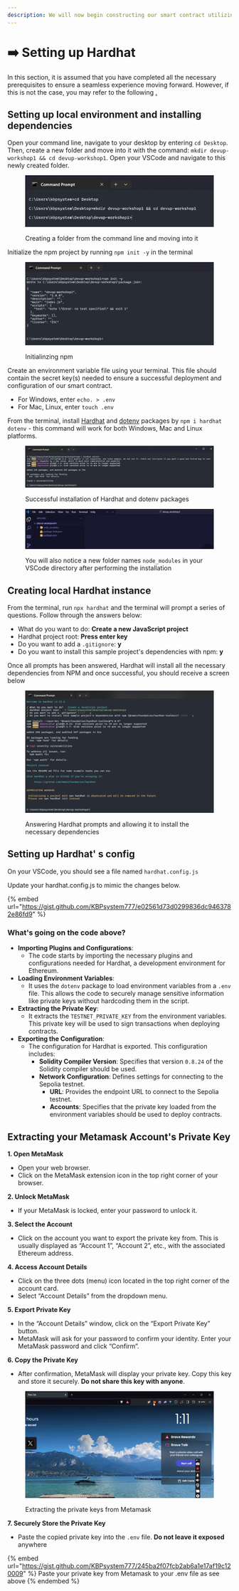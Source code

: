 ```yaml
---
description: We will now begin constructing our smart contract utilizing Hardhat.
---
```


# ➡️ Setting up Hardhat

In this section, it is assumed that you have completed all the necessary prerequisites to ensure a seamless experience moving forward. However, if this is not the case, you may refer to the following  [.](./ "mention")

## Setting up local environment and installing dependencies

Open your command line, navigate to your desktop by entering `cd Desktop`. Then, create a new folder and move into it with the command: `mkdir devup-workshop1 && cd devup-workshop1`. Open your VSCode and navigate to this newly created folder.

<figure><img src=".gitbook/assets/image (4).png" alt=""><figcaption><p>Creating a folder from the command line and moving into it</p></figcaption></figure>

Initialize the npm project by running `npm init -y` in the terminal

<figure><img src=".gitbook/assets/image (7).png" alt=""><figcaption><p>Initialinzing npm</p></figcaption></figure>

Create an environment variable file using your terminal. This file should contain the secret key(s) needed to ensure a successful deployment and configuration of our smart contract.

* For Windows, enter `echo. > .env`
* For Mac, Linux, enter `touch .env`

From the terminal, install [Hardhat](https://www.npmjs.com/package/hardhat) and [dotenv](https://www.npmjs.com/package/dotenv) packages by `npm i hardhat dotenv` - this command will work for both Windows, Mac and Linux platforms.

<figure><img src=".gitbook/assets/image (8).png" alt=""><figcaption><p>Successful installation of Hardhat and dotenv packages</p></figcaption></figure>

<figure><img src=".gitbook/assets/image (10).png" alt=""><figcaption><p>You will also notice a new folder names <code>node_modules</code> in your VSCode directory after performing the installation </p></figcaption></figure>

## Creating local Hardhat instance

From the terminal, run `npx hardhat` and the terminal will prompt a series of questions. Follow through the answers below:

* What do you want to do: **Create a new JavaScript project**
* Hardhat project root: **Press enter key**
* Do you want to add a `.gitignore`: **y**
* Do you want to install this sample project's dependencies with npm: **y**

Once all prompts has been answered, Hardhat will install all the necessary dependencies from NPM and once successful, you should receive a screen below

<figure><img src=".gitbook/assets/image (11).png" alt=""><figcaption><p>Answering Hardhat prompts and allowing it to install the necessary dependencies</p></figcaption></figure>

## Setting up Hardhat' s config

On your VSCode, you should see a file named `hardhat.config.js`

Update your hardhat.config.js to mimic the changes below.

{% embed url="https://gist.github.com/KBPsystem777/e02561d73d0299836dc9463782e86fd9" %}

### What's going on the code above?

* **Importing Plugins and Configurations**:
  * The code starts by importing the necessary plugins and configurations needed for Hardhat, a development environment for Ethereum.
* **Loading Environment Variables**:
  * It uses the `dotenv` package to load environment variables from a `.env` file. This allows the code to securely manage sensitive information like private keys without hardcoding them in the script.
* **Extracting the Private Key**:
  * It extracts the `TESTNET_PRIVATE_KEY` from the environment variables. This private key will be used to sign transactions when deploying contracts.
* **Exporting the Configuration**:
  * The configuration for Hardhat is exported. This configuration includes:
    * **Solidity Compiler Version**: Specifies that version `0.8.24` of the Solidity compiler should be used.
    * **Network Configuration**: Defines settings for connecting to the Sepolia testnet.
      * **URL**: Provides the endpoint URL to connect to the Sepolia testnet.
      * **Accounts**: Specifies that the private key loaded from the environment variables should be used to deploy contracts.

## Extracting your Metamask Account's Private Key

**1. Open MetaMask**

* Open your web browser.
* Click on the MetaMask extension icon in the top right corner of your browser.

**2. Unlock MetaMask**

* If your MetaMask is locked, enter your password to unlock it.

**3. Select the Account**

* Click on the account you want to export the private key from. This is usually displayed as “Account 1”, “Account 2”, etc., with the associated Ethereum address.

**4. Access Account Details**

* Click on the three dots (menu) icon located in the top right corner of the account card.
* Select “Account Details” from the dropdown menu.

**5. Export Private Key**

* In the “Account Details” window, click on the “Export Private Key” button.
* MetaMask will ask for your password to confirm your identity. Enter your MetaMask password and click “Confirm”.

**6. Copy the Private Key**

* After confirmation, MetaMask will display your private key. Copy this key and store it securely. **Do not share this key with anyone**.

<figure><img src=".gitbook/assets/getting-private-keys-ezgif.com-video-to-gif-converter.gif" alt=""><figcaption><p>Extracting the private keys from Metamask</p></figcaption></figure>

**7. Securely Store the Private Key**

* Paste the copied private key into the `.env` file. **Do not leave it exposed** anywhere

{% embed url="https://gist.github.com/KBPsystem777/245ba2f07fcb2ab6a1e17af19c120009" %}
Paste your private key from Metamask to your .env file as see above
{% endembed %}
